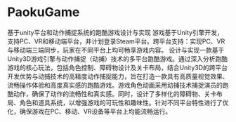# PaokuGame
基于unity平台和动作捕捉系统的跑酷游戏设计与实现
游戏基于Unity引擎开发，支持PC、VR和移动端平台，并计划登录Steam平台。跨平台支持：实现PC、VR与移动端三端同步，玩家在不同平台上均可畅享游戏内容。
设计与实现一款基于Unity3D游戏引擎与动作捕捉（动捕）技术的多平台跑酷游戏。通过深入分析跑酷游戏的核心玩法，包括角色控制、障碍物设计及关卡布局，结合Unity3D的跨平台开发优势与动捕技术的高精度动作捕捉能力，旨在打造一款具有高质量视觉效果、流畅操作体验和高度真实感的跑酷游戏。游戏角色动画采用动捕技术捕捉演员的跑酷动作，确保了动作的流畅性和真实感。同时，设计了多样化的障碍物、关卡布局、角色和道具系统，以增强游戏的可玩性和趣味性。针对不同平台特性进行了优化，确保游戏在PC、移动、VR设备等平台上均能流畅运行。
